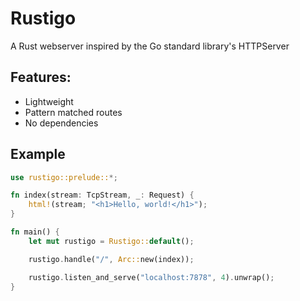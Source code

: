 # Rustigo
A Rust webserver inspired by the Go standard library's HTTPServer

## Features:
- Lightweight
- Pattern matched routes
- No dependencies

## Example
```rust
use rustigo::prelude::*;

fn index(stream: TcpStream, _: Request) {
    html!(stream; "<h1>Hello, world!</h1>");
}

fn main() {
    let mut rustigo = Rustigo::default();

    rustigo.handle("/", Arc::new(index));

    rustigo.listen_and_serve("localhost:7878", 4).unwrap();
}
```
